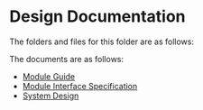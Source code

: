 # Design Documentation

The folders and files for this folder are as follows:

The documents are as follows:

- [Module Guide](SoftArchitecture/)
- [Module Interface Specification](SoftDetailedDes/)
- [System Design](SystDesign/)
